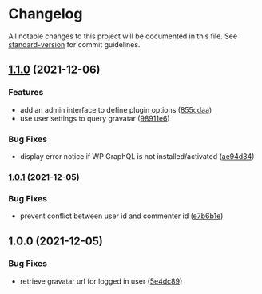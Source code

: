 # Changelog

All notable changes to this project will be documented in this file. See [standard-version](https://github.com/conventional-changelog/standard-version) for commit guidelines.

## [1.1.0](https://github.com/ArmandPhilippot/wp-graphql-gravatar/compare/v1.0.1...v1.1.0) (2021-12-06)

### Features

-   add an admin interface to define plugin options ([855cdaa](https://github.com/ArmandPhilippot/wp-graphql-gravatar/commit/855cdaa00f1751b6e28985d77c1291bcd43ea157))
-   use user settings to query gravatar ([98911e6](https://github.com/ArmandPhilippot/wp-graphql-gravatar/commit/98911e6c7f657deae3f93177616d392d5c4cf621))

### Bug Fixes

-   display error notice if WP GraphQL is not installed/activated ([ae94d34](https://github.com/ArmandPhilippot/wp-graphql-gravatar/commit/ae94d34b14cd49696bcbabc6099419bee1018eca))

### [1.0.1](https://github.com/ArmandPhilippot/wp-graphql-gravatar/compare/v1.0.0...v1.0.1) (2021-12-05)

### Bug Fixes

-   prevent conflict between user id and commenter id ([e7b6b1e](https://github.com/ArmandPhilippot/wp-graphql-gravatar/commit/e7b6b1e0a1ef2aa939b9e4c34f4e181d4c1f769d))

## 1.0.0 (2021-12-05)

### Bug Fixes

-   retrieve gravatar url for logged in user ([5e4dc89](https://github.com/ArmandPhilippot/wp-graphql-gravatar/commit/5e4dc89c3c6b145891156234a54ff4ea59aae327))
